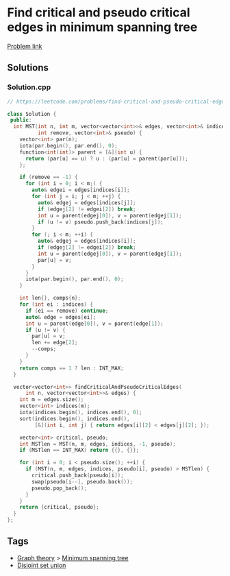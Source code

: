 # Find critical and pseudo critical edges in minimum spanning tree

[Problem link](https://leetcode.com/problems/find-critical-and-pseudo-critical-edges-in-minimum-spanning-tree/)

## Solutions


### Solution.cpp
```cpp
// https://leetcode.com/problems/find-critical-and-pseudo-critical-edges-in-minimum-spanning-tree/

class Solution {
 public:
  int MST(int n, int m, vector<vector<int>>& edges, vector<int>& indices,
          int remove, vector<int>& pseudo) {
    vector<int> par(n);
    iota(par.begin(), par.end(), 0);
    function<int(int)> parent = [&](int u) {
      return (par[u] == u) ? u : (par[u] = parent(par[u]));
    };

    if (remove == -1) {
      for (int i = 0; i < m;) {
        auto& edgei = edges[indices[i]];
        for (int j = i; j < m; ++j) {
          auto& edgej = edges[indices[j]];
          if (edgej[2] != edgei[2]) break;
          int u = parent(edgej[0]), v = parent(edgej[1]);
          if (u != v) pseudo.push_back(indices[j]);
        }
        for (; i < m; ++i) {
          auto& edgej = edges[indices[i]];
          if (edgej[2] != edgei[2]) break;
          int u = parent(edgej[0]), v = parent(edgej[1]);
          par[u] = v;
        }
      }
      iota(par.begin(), par.end(), 0);
    }

    int len{}, comps{n};
    for (int ei : indices) {
      if (ei == remove) continue;
      auto& edge = edges[ei];
      int u = parent(edge[0]), v = parent(edge[1]);
      if (u != v) {
        par[u] = v;
        len += edge[2];
        --comps;
      }
    }
    return comps == 1 ? len : INT_MAX;
  }

  vector<vector<int>> findCriticalAndPseudoCriticalEdges(
      int n, vector<vector<int>>& edges) {
    int m = edges.size();
    vector<int> indices(m);
    iota(indices.begin(), indices.end(), 0);
    sort(indices.begin(), indices.end(),
         [&](int i, int j) { return edges[i][2] < edges[j][2]; });

    vector<int> critical, pseudo;
    int MSTlen = MST(n, m, edges, indices, -1, pseudo);
    if (MSTlen == INT_MAX) return {{}, {}};

    for (int i = 0; i < pseudo.size(); ++i) {
      if (MST(n, m, edges, indices, pseudo[i], pseudo) > MSTlen) {
        critical.push_back(pseudo[i]);
        swap(pseudo[i--], pseudo.back());
        pseudo.pop_back();
      }
    }
    return {critical, pseudo};
  }
};
```
## Tags

* [Graph theory](/Collections/graph-theory.md#graph-theory) > [Minimum spanning tree](/Collections/graph-theory.md#minimum-spanning-tree)
* [Disjoint set union](/Collections/disjoint-set-union.md#disjoint-set-union)
